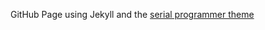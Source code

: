 GitHub Page using Jekyll and the [serial programmer theme](https://github.com/sharadcodes/jekyll-theme-serial-programmer)
